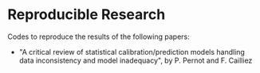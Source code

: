 # Reproducible Research
Codes to reproduce the results of the following papers:
* "A critical review of statistical calibration/prediction models handling data inconsistency and model  inadequacy", by P. Pernot and F. Cailliez 


